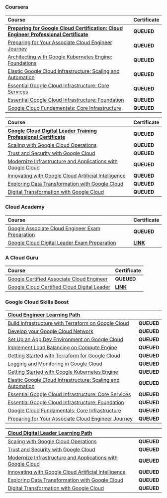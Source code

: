 ### Coursera

<div align="justify">

| Course | Certificate |
| :----- | :----- |
| [**Preparing for Google Cloud Certification: Cloud Engineer Professional Certificate**](https://www.coursera.org/professional-certificates/cloud-engineering-gcp) | **QUEUED** |
| [Preparing for Your Associate Cloud Engineer Journey](https://www.coursera.org/learn/preparing-cloud-associate-cloud-engineer-exam?specialization=cloud-engineering-gcp) | **QUEUED** |
| [Architecting with Google Kubernetes Engine: Foundations](https://www.coursera.org/learn/foundations-google-kubernetes-engine-gke?specialization=cloud-engineering-gcp) | **QUEUED** |
| [Elastic Google Cloud Infrastructure: Scaling and Automation](https://www.coursera.org/learn/gcp-infrastructure-scaling-automation?specialization=cloud-engineering-gcp) | **QUEUED** |
| [Essential Google Cloud Infrastructure: Core Services](https://www.coursera.org/learn/gcp-infrastructure-core-services?specialization=cloud-engineering-gcp) | **QUEUED** |
| [Essential Google Cloud Infrastructure: Foundation](https://www.coursera.org/learn/gcp-infrastructure-foundation?specialization=cloud-engineering-gcp) | **QUEUED** |
| [Google Cloud Fundamentals: Core Infrastructure](https://www.coursera.org/learn/gcp-fundamentals?specialization=cloud-engineering-gcp) | **QUEUED** |

</div>

<div align="justify">

| Course | Certificate |
| :----- | :----- |
| [**Google Cloud Digital Leader Training Professional Certificate**](https://www.coursera.org/professional-certificates/google-cloud-digital-leader-training) | **QUEUED** |
| [Scaling with Google Cloud Operations](https://www.coursera.org/learn/understanding-google-cloud-security-and-operations?specialization=google-cloud-digital-leader-training) | **QUEUED** |
| [Trust and Security with Google Cloud](https://www.coursera.org/learn/trust-and-security-with-google-cloud?specialization=google-cloud-digital-leader-training) | **QUEUED** |
| [Modernize Infrastructure and Applications with Google Cloud](https://www.coursera.org/learn/google-cloud-product-fundamentals?specialization=google-cloud-digital-leader-training) | **QUEUED** |
| [Innovating with Google Cloud Artificial Intelligence](https://www.coursera.org/learn/innovating-with-google-cloud-artificial-intelligence?specialization=google-cloud-digital-leader-training) | **QUEUED** |
| [Exploring Data Transformation with Google Cloud](https://www.coursera.org/learn/innovating-with-data-google-cloud?specialization=google-cloud-digital-leader-training) | **QUEUED** |
| [Digital Transformation with Google Cloud](https://www.coursera.org/learn/digital-transformation-google-cloud?specialization=google-cloud-digital-leader-training) | **QUEUED** |

</div>

### Cloud Academy

<div align="justify">

| Course | Certificate |
| :----- | :----- |
| [Google Associate Cloud Engineer Exam Preparation](https://cloudacademy.com/learning-paths/google-associate-cloud-engineer-exam-preparation-844/) | **QUEUED** |
| [Google Cloud Digital Leader Exam Preparation](https://cloudacademy.com/learning-paths/google-cloud-digital-leader-exam-preparation-1-4155/) | [**LINK**](https://storage.googleapis.com/course-certificates/01-01-google-cloud/01-02-cloud-academy/google-cloud-digital-leader-exam-preparation.pdf) |

</div>

### A Cloud Guru

<div align="justify">

| Course | Certificate |
| :----- | :----- |
| [Google Certified Associate Cloud Engineer](https://www.pluralsight.com/cloud-guru/courses/google-certified-associate-cloud-engineer) | **QUEUED** |
| [Google Cloud Certified Cloud Digital Leader](https://www.pluralsight.com/cloud-guru/courses/google-cloud-certified-cloud-digital-leader) | [**LINK**](https://storage.googleapis.com/course-certificates/01-01-google-cloud/01-03-a-cloud-guru/google-cloud-certified-cloud-digital-leader.pdf) |

</div>

### Google Cloud Skills Boost

<div align="justify">

| [Cloud Engineer Learning Path](https://www.cloudskillsboost.google/paths/11) |  |
| :----- | :----- |
| [Build Infrastructure with Terraform on Google Cloud](https://www.cloudskillsboost.google/paths/11/course_templates/636) | **QUEUED** |
| [Develop your Google Cloud Network](https://www.cloudskillsboost.google/paths/11/course_templates/625) | **QUEUED** |
| [Set Up an App Dev Environment on Google Cloud](https://www.cloudskillsboost.google/paths/11/course_templates/637) | **QUEUED** |
| [Implement Load Balancing on Compute Engine](https://www.cloudskillsboost.google/paths/11/course_templates/648) | **QUEUED** |
| [Getting Started with Terraform for Google Cloud](https://www.cloudskillsboost.google/paths/11/course_templates/443) | **QUEUED** |
| [Logging and Monitoring in Google Cloud](https://www.cloudskillsboost.google/paths/11/course_templates/99) | **QUEUED** |
| [Getting Started with Google Kubernetes Engine](https://www.cloudskillsboost.google/paths/11/course_templates/2) | **QUEUED** |
| [Elastic Google Cloud Infrastructure: Scaling and Automation](https://www.cloudskillsboost.google/paths/11/course_templates/178) | **QUEUED** |
| [Essential Google Cloud Infrastructure: Core Services](https://www.cloudskillsboost.google/paths/11/course_templates/49) | **QUEUED** |
| [Essential Google Cloud Infrastructure: Foundation](https://www.cloudskillsboost.google/paths/11/course_templates/50) | **QUEUED** |
| [Google Cloud Fundamentals: Core Infrastructure](https://www.cloudskillsboost.google/paths/11/course_templates/60) | **QUEUED** |
| [Preparing for Your Associate Cloud Engineer Journey](https://www.cloudskillsboost.google/paths/11/course_templates/77) | **QUEUED** |

</div>

<div align="justify">

| [Cloud Digital Leader Learning Path](https://www.cloudskillsboost.google/paths/9) |  |
| :----- | :----- |
| [Scaling with Google Cloud Operations](https://www.cloudskillsboost.google/course_templates/271) | **QUEUED** |
| [Trust and Security with Google Cloud](https://www.cloudskillsboost.google/paths/9/course_templates/945) | **QUEUED** |
| [Modernize Infrastructure and Applications with Google Cloud](https://www.cloudskillsboost.google/course_templates/265) | **QUEUED** |
| [Innovating with Google Cloud Artificial Intelligence](https://www.cloudskillsboost.google/paths/9/course_templates/946) | **QUEUED** |
| [Exploring Data Transformation with Google Cloud](https://www.cloudskillsboost.google/course_templates/267) | **QUEUED** |
| [Digital Transformation with Google Cloud](https://www.cloudskillsboost.google/course_templates/266) | **QUEUED** |

</div>
